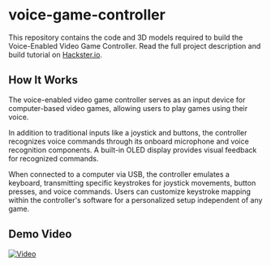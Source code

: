 # voice-game-controller
This repository contains the code and 3D models required to build the Voice-Enabled Video Game Controller. Read the full project description and build tutorial on [Hackster.io](https://www.hackster.io/rhammell/voice-enabled-video-game-controller-c76200).

## How It Works
The voice-enabled video game controller serves as an input device for computer-based video games, allowing users to play games using their voice.

In addition to traditional inputs like a joystick and buttons, the controller recognizes voice commands through its onboard microphone and voice recognition components. A built-in OLED display provides visual feedback for recognized commands. 

When connected to a computer via USB, the controller emulates a keyboard, transmitting specific keystrokes for joystick movements, button presses, and voice commands. Users can customize keystroke mapping within the controller's software for a personalized setup independent of any game.

## Demo Video
[![Video](https://img.youtube.com/vi/spnh6j_cPNY/0.jpg)](https://www.youtube.com/watch?v=spnh6j_cPNY)